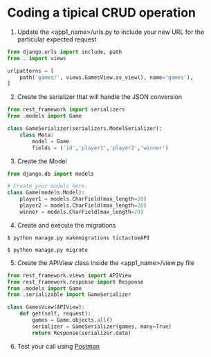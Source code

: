 # Coding a tipical CRUD operation


1) Update the <app1_name>/urls.py to include your new URL for the particular expected request

```python
from django.urls import include, path
from . import views

urlpatterns = [
    path('games/', views.GamesView.as_view(), name='games'),
]
```

2) Create the serializer that will handle the JSON conversion
```python
from rest_framework import serializers
from .models import Game

class GameSerializer(serializers.ModelSerializer):
    class Meta:
        model = Game
        fields = ('id','player1','player2','winner')
```
3) Create the Model
```python
from django.db import models

# Create your models here.
class Game(models.Model):
    player1 = models.CharField(max_length=20)
    player2 = models.CharField(max_length=20)
    winner = models.CharField(max_length=20)
```

4) Create and execute the migrations
```
$ python manage.py makemigrations tictactoeAPI

$ python manage.py migrate

```

5) Create the APIView class inside the <app1_name>/view.py file

```python
from rest_framework.views import APIView
from rest_framework.response import Response
from .models import Game
from .serializable import GameSerializer

class GamesView(APIView):
    def get(self, request):
        games = Game.objects.all()
        serializer = GameSerializer(games, many=True)
        return Response(serializer.data)
```

6) Test your call using [Postman](https://www.getpostman.com/)
